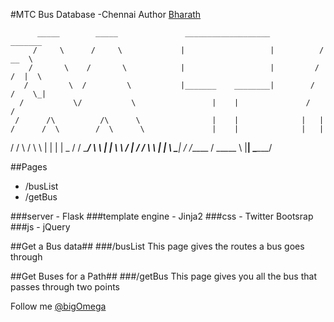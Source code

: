 #MTC Bus Database -Chennai
Author [Bharath](http://github.com/bigomega/ "GitHub")


          _____        _____               ___________________            _______
         /     \      /     \             |                   |          /   __  \
        /       \    /       \            |                   |         /   /  |  \
       /         \  /         \           |_______    ________|        /   /    \_|
      /           \/           \                 |    |               /   /
     /      /\          /\      \                |    |              |   |
    /      /  \        /  \      \               |    |              |   |
   /      /    \      /    \      \              |    |              |   |       _
  /      /      \____/      \      \             |    |               \   \     / |
 /      /                    \      \            |    |                \   \___|  /
/_____ /                      \_____ \           |____|                 \________/


##Pages
* /busList
* /getBus

###server - Flask
###template engine - Jinja2
###css - Twitter Bootsrap
###js - jQuery

##Get a Bus data## ###/busList
This page gives the routes a bus goes through

##Get Buses for a Path## ###/getBus
This page gives you all the bus that passes through two points

Follow me [@bigOmega](http://twitter.com/bigomega "Twitter")

